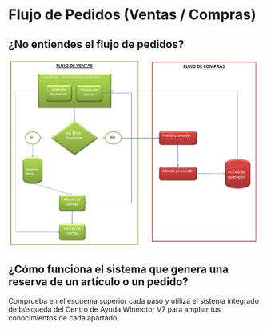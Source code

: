 # Flujo de Pedidos \(Ventas / Compras\)

## ¿No entiendes el flujo de pedidos?

![](../.gitbook/assets/image%20%283%29.png)

## ¿Cómo funciona el sistema que genera una reserva de un artículo o un pedido?

Comprueba en el esquema superior cada paso y utiliza el sistema integrado de búsqueda del Centro de Ayuda Winmotor V7 para ampliar tus conocimientos de cada apartado,



